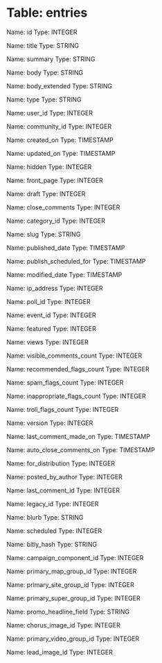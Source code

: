 Table: entries
==============

Name: id
Type: INTEGER

Name: title
Type: STRING

Name: summary
Type: STRING

Name: body
Type: STRING

Name: body_extended
Type: STRING

Name: type
Type: STRING

Name: user_id
Type: INTEGER

Name: community_id
Type: INTEGER

Name: created_on
Type: TIMESTAMP

Name: updated_on
Type: TIMESTAMP

Name: hidden
Type: INTEGER

Name: front_page
Type: INTEGER

Name: draft
Type: INTEGER

Name: close_comments
Type: INTEGER

Name: category_id
Type: INTEGER

Name: slug
Type: STRING

Name: published_date
Type: TIMESTAMP

Name: publish_scheduled_for
Type: TIMESTAMP

Name: modified_date
Type: TIMESTAMP

Name: ip_address
Type: INTEGER

Name: poll_id
Type: INTEGER

Name: event_id
Type: INTEGER

Name: featured
Type: INTEGER

Name: views
Type: INTEGER

Name: visible_comments_count
Type: INTEGER

Name: recommended_flags_count
Type: INTEGER

Name: spam_flags_count
Type: INTEGER

Name: inappropriate_flags_count
Type: INTEGER

Name: troll_flags_count
Type: INTEGER

Name: version
Type: INTEGER

Name: last_comment_made_on
Type: TIMESTAMP

Name: auto_close_comments_on
Type: TIMESTAMP

Name: for_distribution
Type: INTEGER

Name: posted_by_author
Type: INTEGER

Name: last_comment_id
Type: INTEGER

Name: legacy_id
Type: INTEGER

Name: blurb
Type: STRING

Name: scheduled
Type: INTEGER

Name: bitly_hash
Type: STRING

Name: campaign_component_id
Type: INTEGER

Name: primary_map_group_id
Type: INTEGER

Name: primary_site_group_id
Type: INTEGER

Name: primary_super_group_id
Type: INTEGER

Name: promo_headline_field
Type: STRING

Name: chorus_image_id
Type: INTEGER

Name: primary_video_group_id
Type: INTEGER

Name: lead_image_id
Type: INTEGER

